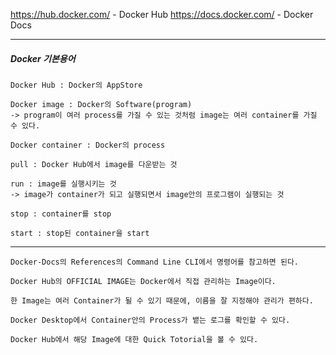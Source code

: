 https://hub.docker.com/ - Docker Hub
https://docs.docker.com/ - Docker Docs

---

<h5> Docker 기본용어 </h5>

    Docker Hub : Docker의 AppStore

    Docker image : Docker의 Software(program)
    -> program이 여러 process를 가질 수 있는 것처럼 image는 여러 container를 가질 수 있다.

    Docker container : Docker의 process

    pull : Docker Hub에서 image를 다운받는 것

    run : image를 실행시키는 것
    -> image가 container가 되고 실행되면서 image안의 프로그램이 실행되는 것

    stop : container를 stop

    start : stop된 container을 start

---

    Docker-Docs의 References의 Command Line CLI에서 명령어를 참고하면 된다.

    Docker Hub의 OFFICIAL IMAGE는 Docker에서 직접 관리하는 Image이다.

    한 Image는 여러 Container가 될 수 있기 때문에, 이름을 잘 지정해야 관리가 편하다.

    Docker Desktop에서 Container안의 Process가 뱉는 로그를 확인할 수 있다.

    Docker Hub에서 해당 Image에 대한 Quick Totorial을 볼 수 있다.

    